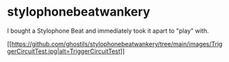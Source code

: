# stylophonebeatwankery
I bought a Stylophone Beat and immediately took it apart to "play" with. 

[[https://github.com/ghostils/stylophonebeatwankery/tree/main/images/TriggerCircuitTest.jpg|alt=TriggerCircuitTest]]
